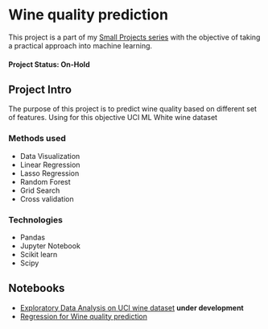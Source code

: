 # Wine quality prediction
This project is a part of my [Small Projects series]() with the objective of taking a practical approach into machine learning.

#### Project Status: On-Hold

## Project Intro
The purpose of this project is to predict wine quality based on different set of features. Using for this objective UCI ML White wine dataset

### Methods used
* Data Visualization
* Linear Regression
* Lasso Regression
* Random Forest
* Grid Search
* Cross validation

### Technologies
* Pandas
* Jupyter Notebook
* Scikit learn
* Scipy

## Notebooks
* [Exploratory Data Analysis on UCI wine dataset]() **under development**
* [Regression for Wine quality prediction](https://github.com/juanlux/wine-quality-prediction/blob/master/Regression%20for%20Wine%20quality%20prediction.ipynb)
